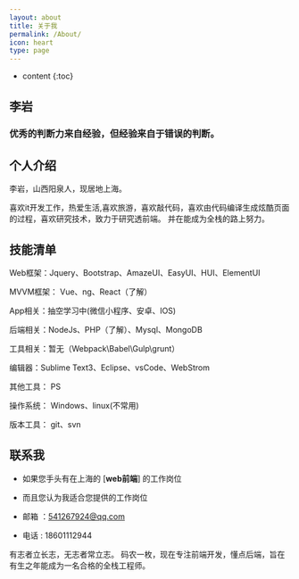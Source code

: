 ```yaml
---
layout: about
title: 关于我
permalink: /About/
icon: heart
type: page
---
```


* content
{:toc}

## 	李岩 

###  优秀的判断力来自经验，但经验来自于错误的判断。

## 	个人介绍

李岩，山西阳泉人，现居地上海。

喜欢it开发工作，热爱生活,喜欢旅游，喜欢敲代码，喜欢由代码编译生成炫酷页面的过程，喜欢研究技术，致力于研究透前端。
并在能成为全栈的路上努力。

## 	技能清单

Web框架：Jquery、Bootstrap、AmazeUI、EasyUI、HUI、ElementUI

MVVM框架： Vue、ng、React（了解）

<!-- MVC框架：Spring、Hibernate、mybatis -->

App相关：抽空学习中(微信小程序、安卓、IOS)

后端相关：NodeJs、PHP（了解）、Mysql、MongoDB

工具相关：暂无（Webpack\Babel\Gulp\grunt）

编辑器：Sublime Text3、Eclipse、vsCode、WebStrom

其他工具：	PS

操作系统：	Windows、linux(不常用)

版本工具：	git、svn

## 	联系我

-	如果您手头有在上海的 [**web前端**] 的工作岗位

-	而且您认为我适合您提供的工作岗位

-	邮箱 ：541267924@qq.com

-	电话 : 18601112944	




有志者立长志，无志者常立志。
码农一枚，现在专注前端开发，懂点后端，旨在有生之年能成为一名合格的全栈工程师。
<!-- UY BEGIN -->
<div id="uyan_frame"></div>
<script type="text/javascript" src="http://v2.uyan.cc/code/uyan.js"></script>
<!-- UY END -->